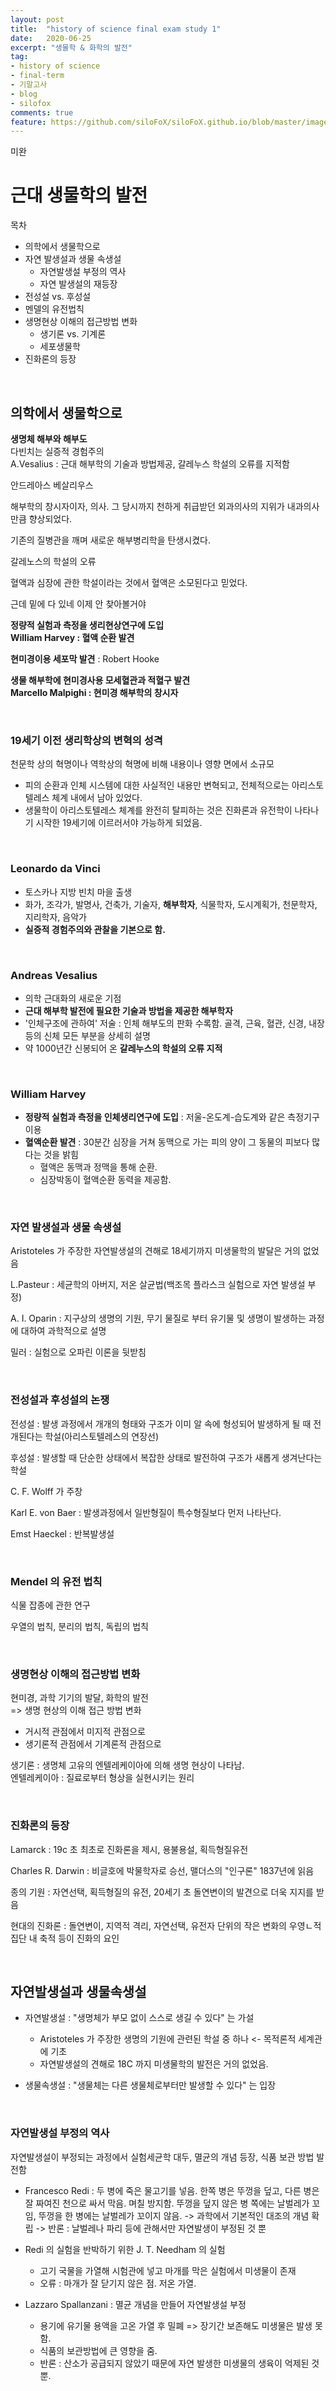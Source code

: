 ```yaml
---
layout: post
title:  "history of science final exam study 1"
date:   2020-06-25
excerpt: "생물학 & 화학의 발전"
tag:
- history of science
- final-term
- 기말고사
- blog
- silofox
comments: true
feature: https://github.com/siloFoX/siloFoX.github.io/blob/master/images/history-of-science/history-of-science-feature.jpg?raw=true
---
```


미완

# 근대 생물학의 발전

목차
- 의학에서 생물학으로
- 자연 발생설과 생물 속생설
    - 자연발생설 부정의 역사
    - 자연 발생설의 재등장
- 전성설 vs. 후성설
- 멘델의 유전법칙
- 생명현상 이해의 접근방법 변화
    - 생기론 vs. 기계론
    - 세포생물학
- 진화론의 등장

<br>

## 의학에서 생물학으로

<b>생명체 해부와 해부도</b><br>
다빈치는 실증적 경험주의<br>
A.Vesalius : 근대 해부학의 기술과 방법제공, 갈레누스 학설의 오류를 지적함  

>
안드레아스 베살리우스
>
해부학의 창시자이자, 의사. 그 당시까지 천하게 취급받던 외과의사의 지위가 내과의사만큼 향상되었다.
>
기존의 질병관을 깨며 새로운 해부병리학을 탄생시켰다.
>

>
갈레노스의 학설의 오류
>
혈액과 심장에 관한 학설이라는 것에서 혈액은 소모된다고 믿었다.
>
근데 밑에 다 있네 이제 안 찾아볼거야
>

<b>정량적 실험과 측정을 생리현상연구에 도입</b><br>
<b>William Harvey : 혈액 순환 발견</b>

<b>현미경이용 세포막 발견</b> : Robert Hooke

<b>생물 해부학에 현미경사용 모세혈관과 적혈구 발견</b><br>
<b>Marcello Malpighi : 현미경 해부학의 창시자</b>

<br>

### 19세기 이전 생리학상의 변혁의 성격

천문학 상의 혁명이나 역학상의 혁명에 비해 내용이나 영향 면에서 소규모
- 피의 순환과 인체 시스템에 대한 사실적인 내용만 변혁되고, 전체적으로는 아리스토텔레스 체계 내에서 남아 있었다.
- 생물학이 아리스토텔레스 체계를 완전히 탈피하는 것은 진화론과 유전학이 나타나기 시작한 19세기에 이르러서야 가능하게 되었음.

<br>

### Leonardo da Vinci

- 토스카나 지방 빈치 마을 출생
- 화가, 조각가, 발명사, 건축가, 기술자, <b>해부학자</b>, 식물학자, 도시계획가, 천문학자, 지리학자, 음악가
- <b>실증적 경험주의와 관찰을 기본으로 함.</b>

<br>

### Andreas Vesalius

- 의학 근대화의 새로운 기점
- <b>근대 해부학 발전에 필요한 기술과 방법을 제공한 해부학자</b>
- '인체구조에 관하여' 저술 : 인체 해부도의 판화 수록함. 골격, 근육, 혈관, 신경, 내장 등의 신체 모든 부분을 상세히 설명
- 약 1000년간 신봉되어 온 <b>갈레누스의 학설의 오류 지적</b>

<br>

### William Harvey

- <b>정량적 실험과 측정을 인체생리연구에 도입</b> : 저울-온도계-습도계와 같은 측정기구 이용
- <b>혈액순환 발견</b> : 30분간 심장을 거쳐 동맥으로 가는 피의 양이 그 동물의 피보다 많다는 것을 밝힘
    - 혈액은 동맥과 정맥을 통해 순환.
    - 심장박동이 혈액순환 동력을 제공함.

<br>

### 자연 발생설과 생물 속생설

Aristoteles 가 주장한 자연발생설의 견해로 18세기까지 미생물학의 발달은 거의 없었음

L.Pasteur : 세균학의 아버지, 저온 살균법(백조목 플라스크 실험으로 자연 발생설 부정)

A. I. Oparin : 지구상의 생명의 기원, 무기 물질로 부터 유기물 및 생명이 발생하는 과정에 대하여 과학적으로 설명

밀러 : 실험으로 오파린 이론을 뒷받침

<br>

### 전성설과 후성설의 논쟁

전성설 : 발생 과정에서 개개의 형태와 구조가 이미 알 속에 형성되어 발생하게 될 때 전개된다는 학설(아리스토텔레스의 연장선)

후성설 : 발생할 때 단순한 상태에서 복잡한 상태로 발전하여 구조가 새롭게 생겨난다는 학설

C. F. Wolff 가 주창

Karl E. von Baer : 발생과정에서 일반형질이 특수형질보다 먼저 나타난다.

Emst Haeckel : 반복발생설

<br>

### Mendel 의 유전 법칙

식물 잡종에 관한 연구

우열의 법칙, 분리의 법칙, 독립의 법칙

<br>

### 생명현상 이해의 접근방법 변화

현미경, 과학 기기의 발달, 화학의 발전<br>
=> 생명 현상의 이해 접근 방법 변화

- 거시적 관점에서 미지적 관점으로
- 생기론적 관점에서 기계론적 관점으로

생기론 : 생명체 고유의 엔텔레케이아에 의해 생명 현상이 나타남.<br>
엔텔레케이아 : 질료로부터 형상을 실현시키는 원리

<br>

### 진화론의 등장

Lamarck : 19c 초 최초로 진화론을 제시, 용불용설, 획득형질유전

Charles R. Darwin : 비글호에 박물학자로 승선, 맬더스의 "인구론" 1837년에 읽음

종의 기원 : 자연선택, 획득형질의 유전, 20세기 초 돌연변이의 발견으로 더욱 지지를 받음

현대의 진화론 : 돌연변이, 지역적 격리, 자연선택, 유전자 단위의 작은 변화의 우영ㄴ적 집단 내 축적 등이 진화의 요인

<br>

## 자연발생설과 생물속생설

- 자연발생설 : "생명체가 부모 없이 스스로 생길 수 있다" 는 가설
    - Aristoteles 가 주장한 생명의 기원에 관련된 학설 중 하나 <- 목적론적 세계관에 기초
    - 자연발생설의 견해로 18C 까지 미생물학의 발전은 거의 없었음.

- 생물속생설 : "생물체는 다른 생물체로부터만 발생할 수 있다" 는 입장

<br>

### 자연발생설 부정의 역사

자연발생설이 부정되는 과정에서 실험세균학 대두, 멸균의 개념 등장, 식품 보관 방법 발전함

- Francesco Redi : 두 병에 죽은 물고기를 넣음. 한쪽 병은 뚜껑을 덮고, 다른 병은 잘 짜여진 천으로 싸서 막음. 며칠 방지함. 뚜껑을 덮지 않은 병 쪽에는 날벌레가 꼬임, 뚜껑을 한 병에는 날벌레가 꼬이지 않음.
-> 과학에서 기본적인 대조의 개념 확립
-> 반론 : 날벌레나 파리 등에 관해서만 자연발생이 부정된 것 뿐

- Redi 의 실험을 반박하기 위한 J. T. Needham 의 실험
    - 고기 국물을 가열해 시험관에 넣고 마개를 막은 실험에서 미생물이 존재
    - 오류 : 마개가 잘 닫기지 않은 점. 저온 가열.

- Lazzaro Spallanzani : 멸균 개념을 만들어 자연발생설 부정
    - 용기에 유기물 용액을 고온 가열 후 밀폐 => 장기간 보존해도 미생물은 발생 못함.
    - 식품의 보관방법에 큰 영향을 줌.
    - 반론 : 산소가 공급되지 않았기 때문에 자연 발생한 미생물의 생육이 억제된 것 뿐.
